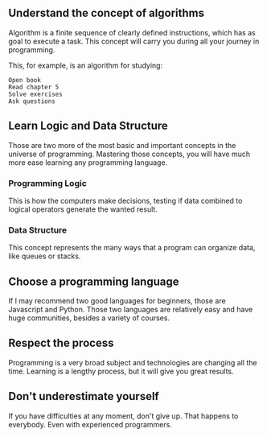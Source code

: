 ## Understand the concept of algorithms

Algorithm is a finite sequence of clearly defined instructions, which has as goal to execute a task. This concept will carry you during all your journey in programming.

This, for example, is an algorithm for studying:

```
Open book
Read chapter 5
Solve exercises
Ask questions
```

## Learn Logic and Data Structure

Those are two more of the most basic and important concepts in the universe of programming. Mastering those concepts, you will have much more ease learning any programming language.

### Programming Logic

This is how the computers make decisions, testing if data combined to logical operators generate the wanted result.

### Data Structure

This concept represents the many ways that a program can organize data, like queues or stacks.

## Choose a programming language

If I may recommend two good languages for beginners, those are Javascript and Python. Those two languages are relatively easy and have huge communities, besides a variety of courses.

## Respect the process

Programming is a very broad subject and technologies are changing all the time. Learning is a lengthy process, but it will give you great results.

## Don't underestimate yourself

If you have difficulties at any moment, don't give up. That happens to everybody. Even with experienced programmers.